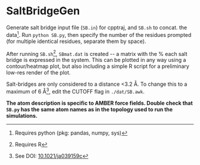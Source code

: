 # SaltBridgeGen
Generate salt bridge input file (`SB.in`) for cpptraj, and `SB.sh` to concat. the data[^1].
Run `python SB.py`, then specify the number of the residues prompted (for multiple identical residues, separate them by space).

After running `SB.sh`[^2], `SBmat.dat` is created -- a matrix with the % each salt bridge is expressed in the system. This can be plotted in any way using a contour/heatmap plot, but also including a simple R script for a preliminary low-res render of the plot.

Salt-bridges are only considered to a distance <3.2 Å. To change this to a maximum of 6 Å[^3], edit the CUTOFF flag in `./dat/SB.awk`.

**The atom description is specific to AMBER force fields. Double check that `SB.py` has the same atom names as in the topology used to run the simulations.**

[^1]: Requires python (pkg: pandas, numpy, sys)
[^2]: Requires R
[^3]: See DOI: [10.1021/ja039159c](https://pubs.acs.org/doi/10.1021/ja039159c)
